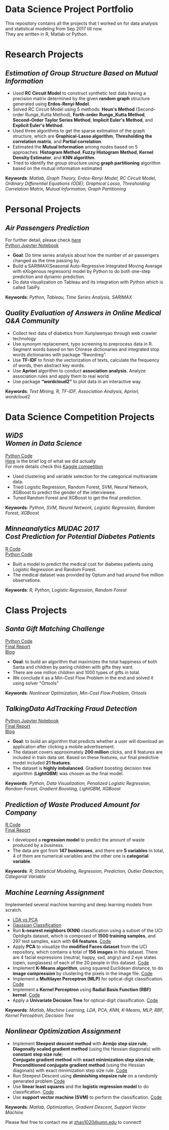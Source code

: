 # Data Science Project Portfolio
This repository contains all the projects that I worked on for data analysis and statistical modeling from Sep 2017 till now.<br />They are written in R, Matlab or Python.

# Research Projects
## *Estimation of Group Structure Based on Mutual Information*

* Used **RC Circuit Model** to construct synthetic test data having a precision matrix determined by the given **random**
**graph** structure generated using **Erdos-Renyi Model**.
* Solved RC Circuit Model using 5 methods: **Heun's Method** (Second-order Runge_Kutta Method), **Forth-order**
**Runge_Kutta Method**, **Second-Order Taylor Series Method**, **Implicit Euler's Method**, and **Explicit Euler's Method**.
* Used three algorithms to get the sparse estimation of the graph structure, which are **Graphical-Lasso algorithm**,
**Thresholding the correlation matrix**, and **Partial correlation**.
* Estimated the **Mutual Information** among nodes based on 5 approaches: **Histogram Method**, **Fuzzy Histogram**
**Method**, **Kernel Density Estimator**, and **KNN algorithm**.
* Tried to identify the group structure using **graph partitioning** algorithm based on the mutual information estimated

**Keywords**: *Matlab, Graph Theory, Erdos-Renyi Model, RC Circuit Model, Ordinary Differential Equations (ODE), Graphical Lasso, Thresholding Correlation Matrix, Mutual Information, Graph Partitioning*


# Personal Projects
## *Air Passengers Prediction*
For further detail, please check [here](https://github.com/EchoZhaoo/Air-Passengers-Prediction/blob/master/README.md)<br />
[Python Jupyter Notebook](https://github.com/EchoZhaoo/Air-Passengers-Prediction/blob/master/SARIMAX.ipynb)<br />
- **Goal**: Do time series analysis about how the number of air passengers changed as the time passing by.
- Build a SARIMAX(Seasonal Auto-Regressive Integrated Moving Average with eXogenous regressors) model by Python to do both one-step prediction and dynamic prediction.
- Do data visualization on Tableau and its integration with Python which is called TabPy. 

**Keywords**: *Python, Tableau, Time Series Analysis, SARIMAX*

## *Quality Evaluation of Answers in Online Medical Q&A Community*

* Collect text data of diabetics from Xunyiwenyao through web crawler technology
* Use synonym replacement, typo screening to preprocess data in R. Segment words based on ten Chinese dictionaries and integrated stop words dictionaries with package “Rwordreg”.
* Use **TF-IDF** to finish the vectorization of texts, calculate the frequency of words, then abstract key words.
* Use **Apriori** algorithm to conduct **association analysis**. Analyze association rules and apply them to real world.
* Use package **“wordcloud2”** to plot data in an interactive way.

**Keywords**: *Text Mining, R, TF-IDF, Association Analysis, Apriori, wordcloud2*

# Data Science Competition Projects
## *WiDS* <br /> *Women in Data Science*
[Python Code](https://github.com/EchoZhaoo/DS-Project-Portfolio/tree/master/Python/WiDS)<br />
[Here](https://github.com/EchoZhaoo/DS-Project-Portfolio/blob/master/Python/WiDS/README.md) is the brief log of what we did actually<br />
For more details check this [Kaggle competition](https://www.kaggle.com/c/wids2018datathon)
* Used clustering and variable selection for the categorical multivariate data.
* Tried Logistic Regression, Random Forest, SVM, Neural Network, XGBoost to predict the gender of the interviewee.
* Tuned Random Forest and XGBoost to get the final prediction.

**Keywords**: *Python, SVM, Neural Network, Logistic Regression, Random Forest, XGBoost*

## *Minneanalytics MUDAC 2017* <br /> *Cost Prediction for Potential Diabetes Patients*
[R Code](https://github.com/EchoZhaoo/DS-Project-Portfolio/blob/master/R%20Code/MUDAC1.R)<br />
[Python Code](https://github.com/EchoZhaoo/DS-Project-Portfolio/blob/master/Python/MUDAC_python.py)<br />
* Built a model to predict the medical cost for diabetes patients using Logistic Regression and Random Forest.
* The medical dataset was provided by Optum and had around five million observations.

**Keywords**: *R, Python, Logistic Regression, Random Forest*

# Class Projects
## *Santa Gift Matching Challenge*
[Python Code](https://github.com/EchoZhaoo/DS-Project-Portfolio/tree/master/Python/EE5239%20Project)<br />
[Final Report](https://github.com/EchoZhaoo/DS-Project-Portfolio/blob/master/Report/EE5239_Project_Report.pdf)<br />
[Blog](https://github.com/EchoZhaoo/DS-Project-Portfolio/blob/master/Python/EE5239%20Project/README.md)<br />
* **Goal**: to build an algorithm that maximizes the total happiness of both Santa and children by paring children with gifts they want.
* There are one million children and 1000 types of gifts in total.
* We conclude it as a Min-Cost Flow Problem in the end and solved it using solver "Ortools"

**Keywords**: *Nonlinear Optimization, Min-Cost Flow Problem, Ortools*

## *TalkingData AdTracking Fraud Detection*
[Python Jupyter Notebook](https://github.com/EchoZhaoo/DS-Project-Portfolio/blob/master/Python/TalkingData.ipynb)<br /> 
[Final Report](https://github.com/EchoZhaoo/DS-Project-Portfolio/blob/master/Report/PUBH%207475_Final_Report.pdf)<br /> 
[Blog](https://github.com/EchoZhaoo/DS-Project-Portfolio/blob/master/Report/TalkingData.md)<br /> 
- **Goal**: to build an algorithm that predicts whether a user will download an application after clicking a mobile advertisement.<br />
- The dataset covers approximately **200 million** clicks, and 8 features are included in train data set. Based on these features, our final predictive model included **21 features**. <br />
- The dataset is **highly imbalanced**. Gradient boosting decision tree algorithm (**LightGBM**) was chosen as the final model.

**Keywords**: *Python, Data Visualization, Penalized Logistic Regression, Random Forest, Gradient Boosting, LightGBM, XGBoost*

## *Prediction of Waste Produced Amount for Company*
 [R Code](https://github.com/EchoZhaoo/DS-Project-Portfolio/blob/master/R%20Code/STAT5302_Project.R)<br />
 [Final Report](https://github.com/EchoZhaoo/DS-Project-Portfolio/blob/master/Report/STAT5302_Project_Report.pdf)<br /> 
 - I developed a **regression model** to predict the amount of waste produced by a business.<br />
 - The data are got from **147 businesses**, and there are **5 variables** in total, 4 of them are numerical variables and the other one is **categorial variable**.

**Keywords**: *R, Statistical Modeling, Regression, Prediction, Outlier Detection, Categorial Variable*
 
## *Machine Learning Assignment*
Implemented several machine learning and deep learning models from scratch.<br />
* [LDA vs PCA](https://github.com/EchoZhaoo/DS-Project-Portfolio/tree/master/Matlab%20Code/CSCI%205521/LDA%20&%20PCA)<br />
* [Gaussian Classification](https://github.com/EchoZhaoo/DS-Project-Portfolio/tree/master/Matlab%20Code/CSCI%205521/Gaussian%20Classification)<br />
* Run **k-nearest neighbors (KNN)** classification using a subset of the UCI Optdigits dataset, which is composed of **1500 training samples**, and 297 test samples, each with **64 features**. [Code](https://github.com/EchoZhaoo/DS-Project-Portfolio/tree/master/Matlab%20Code/CSCI%205521/HW2/Question2)
* Apply **PCA** to visualize the **modified Faces dataset** from the UCI repository, which contains a total of **156 images** in this dataset. There are 4 facial expressions (neutral, happy, sad, angry) and 2 eye states (open, sunglasses) of each of the 20 people in this dataset. [Code](https://github.com/EchoZhaoo/DS-Project-Portfolio/tree/master/Matlab%20Code/CSCI%205521/HW2/Question2)
* Implement **K-Means algorithm**, using squared Euclidean distance, to do **image compression** by clustering the pixels in the image file. [Code](https://github.com/EchoZhaoo/DS-Project-Portfolio/tree/master/Matlab%20Code/CSCI%205521/HW2/Question3)
* Implement a **Multilayer Perceptron (MLP)** for optical-digit classification. [Code](https://github.com/EchoZhaoo/DS-Project-Portfolio/tree/master/Matlab%20Code/CSCI%205521/HW3/Question4)
* Implement a **Kernel Perceptron** using **Radial Basis Function (RBF) kernel**. [Code](https://github.com/EchoZhaoo/DS-Project-Portfolio/tree/master/Matlab%20Code/CSCI%205521/HW3/Question5)
* Apply a **Univariate Decision Tree** for optical-digit classification. [Code](https://github.com/EchoZhaoo/DS-Project-Portfolio/tree/master/Matlab%20Code/CSCI%205521/HW4)

**Keywords**: *Matlab, Machine Learning, LDA, PCA, KNN, K-Means, MLP, RBF, Kernel Perceptron, Decision Tree*

## *Nonlinear Optimization Assignment*
* Implement **Steepest descent method** with **Armijo step size rule**;<br /> **Diagonally scaled gradient method** (using the Hessian diagonals) with **constant step size rule**;<br /> **Conjugate gradient method** with **exact minimization step size rule**;<br /> **Preconditioned conjugate gradient method** (using the Hessian diagonals) with exact minimization step size rule. [Code](https://github.com/EchoZhaoo/DS-Project-Portfolio/tree/master/Matlab%20Code/EE%205239/HW2) 
* Run Steepest Descent using **diminishing stepsize rule** on a randomly generated problem [Code](https://github.com/EchoZhaoo/DS-Project-Portfolio/tree/master/Matlab%20Code/EE%205239/HW3)
* Use **linear least squares** and the **logistic regression model** to do classification. [Code](https://github.com/EchoZhaoo/DS-Project-Portfolio/tree/master/Matlab%20Code/EE%205239/HW4)
* Use **support vector machine (SVM)** to perform the classification. [Code](https://github.com/EchoZhaoo/DS-Project-Portfolio/tree/master/Matlab%20Code/EE%205239/HW5)

**Keywords**: *Matlab, Optimization, Gradient Descent, Support Vector Machine*



Please feel free to contact me at [zhao1020@umn.edu](zhao1020@umn.edu) to connect!

